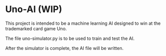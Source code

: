 # Uno-AI (WIP)
This project is intended to be a machine learning AI designed to win at the trademarked card game Uno.

The file uno-simulator.py is to be used to train and test the AI.

After the simulator is complete, the AI file will be written.
